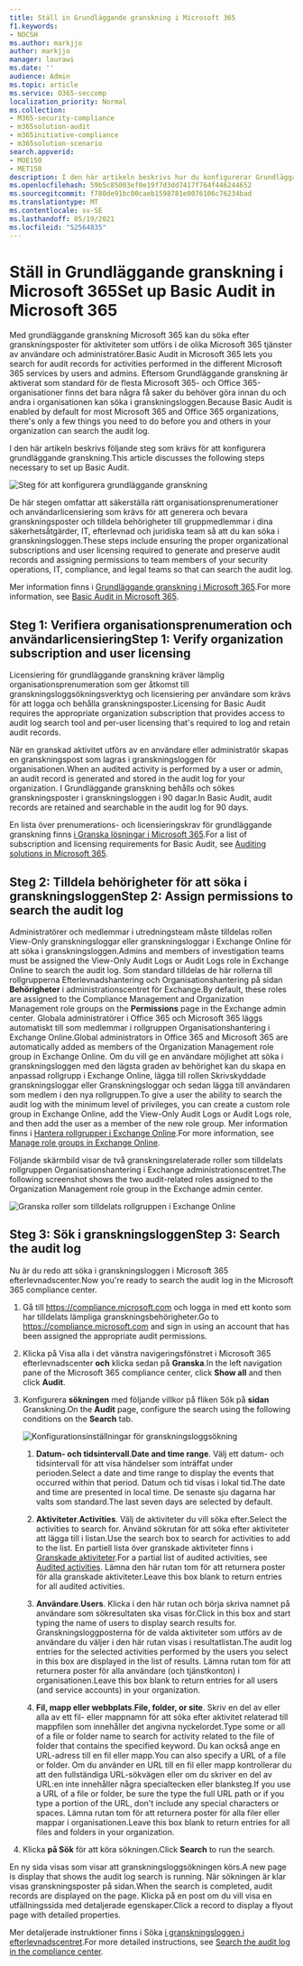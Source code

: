 ```yaml
---
title: Ställ in Grundläggande granskning i Microsoft 365
f1.keywords:
- NOCSH
ms.author: markjjo
author: markjjo
manager: laurawi
ms.date: ''
audience: Admin
ms.topic: article
ms.service: O365-seccomp
localization_priority: Normal
ms.collection:
- M365-security-compliance
- m365solution-audit
- m365initiative-compliance
- m365solution-scenario
search.appverid:
- MOE150
- MET150
description: I den här artikeln beskrivs hur du konfigurerar Grundläggande granskning så att du kan börja söka efter granskningsaktiviteter som utförs av användare och administratörer i organisationen.
ms.openlocfilehash: 59b5c85003ef0e19f7d3dd7417f764f446244652
ms.sourcegitcommit: f780de91bc00caeb1598781e0076106c76234bad
ms.translationtype: MT
ms.contentlocale: sv-SE
ms.lasthandoff: 05/19/2021
ms.locfileid: "52564835"
---
```

# <a name="set-up-basic-audit-in-microsoft-365"></a><span data-ttu-id="d76eb-103">Ställ in Grundläggande granskning i Microsoft 365</span><span class="sxs-lookup"><span data-stu-id="d76eb-103">Set up Basic Audit in Microsoft 365</span></span>

<span data-ttu-id="d76eb-104">Med grundläggande granskning Microsoft 365 kan du söka efter granskningsposter för aktiviteter som utförs i de olika Microsoft 365 tjänster av användare och administratörer.</span><span class="sxs-lookup"><span data-stu-id="d76eb-104">Basic Audit in Microsoft 365 lets you search for audit records for activities performed in the different Microsoft 365 services by users and admins.</span></span> <span data-ttu-id="d76eb-105">Eftersom Grundläggande granskning är aktiverat som standard för de flesta Microsoft 365- och Office 365-organisationer finns det bara några få saker du behöver göra innan du och andra i organisationen kan söka i granskningsloggen.</span><span class="sxs-lookup"><span data-stu-id="d76eb-105">Because Basic Audit is enabled by default for most Microsoft 365 and Office 365 organizations, there's only a few things you need to do before you and others in your organization can search the audit log.</span></span>

<span data-ttu-id="d76eb-106">I den här artikeln beskrivs följande steg som krävs för att konfigurera grundläggande granskning.</span><span class="sxs-lookup"><span data-stu-id="d76eb-106">This article discusses the following steps necessary to set up Basic Audit.</span></span>

![Steg för att konfigurera grundläggande granskning](../media/BasicAuditingWorkflow.png)

<span data-ttu-id="d76eb-108">De här stegen omfattar att säkerställa rätt organisationsprenumerationer och användarlicensiering som krävs för att generera och bevara granskningsposter och tilldela behörigheter till gruppmedlemmar i dina säkerhetsåtgärder, IT, efterlevnad och juridiska team så att du kan söka i granskningsloggen.</span><span class="sxs-lookup"><span data-stu-id="d76eb-108">These steps include ensuring the proper organizational subscriptions and user licensing required to generate and preserve audit records and assigning permissions to team members of your security operations, IT, compliance, and legal teams so that can search the audit log.</span></span>

<span data-ttu-id="d76eb-109">Mer information finns i [Grundläggande granskning i Microsoft 365](auditing-solutions-overview.md#basic-audit).</span><span class="sxs-lookup"><span data-stu-id="d76eb-109">For more information, see [Basic Audit in Microsoft 365](auditing-solutions-overview.md#basic-audit).</span></span>

## <a name="step-1-verify-organization-subscription-and-user-licensing"></a><span data-ttu-id="d76eb-110">Steg 1: Verifiera organisationsprenumeration och användarlicensiering</span><span class="sxs-lookup"><span data-stu-id="d76eb-110">Step 1: Verify organization subscription and user licensing</span></span>

<span data-ttu-id="d76eb-111">Licensiering för grundläggande granskning kräver lämplig organisationsprenumeration som ger åtkomst till granskningsloggsökningsverktyg och licensiering per användare som krävs för att logga och behålla granskningsposter.</span><span class="sxs-lookup"><span data-stu-id="d76eb-111">Licensing for Basic Audit requires the appropriate organization subscription that provides access to audit log search tool and per-user licensing that's required to log and retain audit records.</span></span>

<span data-ttu-id="d76eb-112">När en granskad aktivitet utförs av en användare eller administratör skapas en granskningspost som lagras i granskningsloggen för organisationen.</span><span class="sxs-lookup"><span data-stu-id="d76eb-112">When an audited activity is performed by a user or admin, an audit record is generated and stored in the audit log for your organization.</span></span> <span data-ttu-id="d76eb-113">I Grundläggande granskning behålls och sökes granskningsposter i granskningsloggen i 90 dagar.</span><span class="sxs-lookup"><span data-stu-id="d76eb-113">In Basic Audit, audit records are retained and searchable in the audit log for 90 days.</span></span>

<span data-ttu-id="d76eb-114">En lista över prenumerations- och licensieringskrav för grundläggande granskning finns [i Granska lösningar i Microsoft 365](auditing-solutions-overview.md#licensing-requirements).</span><span class="sxs-lookup"><span data-stu-id="d76eb-114">For a list of subscription and licensing requirements for Basic Audit, see [Auditing solutions in Microsoft 365](auditing-solutions-overview.md#licensing-requirements).</span></span>

## <a name="step-2-assign-permissions-to-search-the-audit-log"></a><span data-ttu-id="d76eb-115">Steg 2: Tilldela behörigheter för att söka i granskningsloggen</span><span class="sxs-lookup"><span data-stu-id="d76eb-115">Step 2: Assign permissions to search the audit log</span></span>

<span data-ttu-id="d76eb-116">Administratörer och medlemmar i utredningsteam måste tilldelas rollen View-Only granskningsloggar eller granskningsloggar i Exchange Online för att söka i granskningsloggen.</span><span class="sxs-lookup"><span data-stu-id="d76eb-116">Admins and members of investigation teams must be assigned the View-Only Audit Logs or Audit Logs role in Exchange Online to search the audit log.</span></span> <span data-ttu-id="d76eb-117">Som standard tilldelas de här rollerna till rollgrupperna Efterlevnadshantering och Organisationshantering på sidan **Behörigheter** i administrationscentret för Exchange.</span><span class="sxs-lookup"><span data-stu-id="d76eb-117">By default, these roles are assigned to the Compliance Management and Organization Management role groups on the **Permissions** page in the Exchange admin center.</span></span> <span data-ttu-id="d76eb-118">Globala administratörer i Office 365 och Microsoft 365 läggs automatiskt till som medlemmar i rollgruppen Organisationshantering i Exchange Online.</span><span class="sxs-lookup"><span data-stu-id="d76eb-118">Global administrators in Office 365 and Microsoft 365 are automatically added as members of the Organization Management role group in Exchange Online.</span></span> <span data-ttu-id="d76eb-119">Om du vill ge en användare möjlighet att söka i granskningsloggen med den lägsta graden av behörighet kan du skapa en anpassad rollgrupp i Exchange Online, lägga till rollen Skrivskyddade granskningsloggar eller Granskningsloggar och sedan lägga till användaren som medlem i den nya rollgruppen.</span><span class="sxs-lookup"><span data-stu-id="d76eb-119">To give a user the ability to search the audit log with the minimum level of privileges, you can create a custom role group in Exchange Online, add the View-Only Audit Logs or Audit Logs role, and then add the user as a member of the new role group.</span></span> <span data-ttu-id="d76eb-120">Mer information finns i [Hantera rollgrupper i Exchange Online](/Exchange/permissions-exo/role-groups).</span><span class="sxs-lookup"><span data-stu-id="d76eb-120">For more information, see [Manage role groups in Exchange Online](/Exchange/permissions-exo/role-groups).</span></span>

<span data-ttu-id="d76eb-121">Följande skärmbild visar de två granskningsrelaterade roller som tilldelats rollgruppen Organisationshantering i Exchange administrationscentret.</span><span class="sxs-lookup"><span data-stu-id="d76eb-121">The following screenshot shows the two audit-related roles assigned to the Organization Management role group in the Exchange admin center.</span></span>

![Granska roller som tilldelats rollgruppen i Exchange Online](../media/EACAuditRoles.png)

## <a name="step-3-search-the-audit-log"></a><span data-ttu-id="d76eb-123">Steg 3: Sök i granskningsloggen</span><span class="sxs-lookup"><span data-stu-id="d76eb-123">Step 3: Search the audit log</span></span>

<span data-ttu-id="d76eb-124">Nu är du redo att söka i granskningsloggen i Microsoft 365 efterlevnadscenter.</span><span class="sxs-lookup"><span data-stu-id="d76eb-124">Now you're ready to search the audit log in the Microsoft 365 compliance center.</span></span>

1. <span data-ttu-id="d76eb-125">Gå till <https://compliance.microsoft.com> och logga in med ett konto som har tilldelats lämpliga granskningsbehörigheter.</span><span class="sxs-lookup"><span data-stu-id="d76eb-125">Go to <https://compliance.microsoft.com> and sign in using an account that has been assigned the appropriate audit permissions.</span></span>

2. <span data-ttu-id="d76eb-126">Klicka på Visa alla i det vänstra navigeringsfönstret i Microsoft 365 efterlevnadscenter **och** klicka sedan på **Granska**.</span><span class="sxs-lookup"><span data-stu-id="d76eb-126">In the left navigation pane of the Microsoft 365 compliance center, click **Show all** and then click **Audit**.</span></span>

3. <span data-ttu-id="d76eb-127">Konfigurera **sökningen** med följande villkor på fliken Sök på **sidan** Granskning.</span><span class="sxs-lookup"><span data-stu-id="d76eb-127">On the **Audit** page, configure the search using the following conditions on the **Search** tab.</span></span> 

   ![Konfigurationsinställningar för granskningsloggsökning](../media/AuditLogSearchToolMCCCallouts.png)

   1. <span data-ttu-id="d76eb-129">**Datum- och tidsintervall**.</span><span class="sxs-lookup"><span data-stu-id="d76eb-129">**Date and time range**.</span></span> <span data-ttu-id="d76eb-130">Välj ett datum- och tidsintervall för att visa händelser som inträffat under perioden.</span><span class="sxs-lookup"><span data-stu-id="d76eb-130">Select a date and time range to display the events that occurred within that period.</span></span> <span data-ttu-id="d76eb-131">Datum och tid visas i lokal tid.</span><span class="sxs-lookup"><span data-stu-id="d76eb-131">The date and time are presented in local time.</span></span> <span data-ttu-id="d76eb-132">De senaste sju dagarna har valts som standard.</span><span class="sxs-lookup"><span data-stu-id="d76eb-132">The last seven days are selected by default.</span></span>
  
   2. <span data-ttu-id="d76eb-133">**Aktiviteter**.</span><span class="sxs-lookup"><span data-stu-id="d76eb-133">**Activities**.</span></span> <span data-ttu-id="d76eb-134">Välj de aktiviteter du vill söka efter.</span><span class="sxs-lookup"><span data-stu-id="d76eb-134">Select the activities to search for.</span></span> <span data-ttu-id="d76eb-135">Använd sökrutan för att söka efter aktiviteter att lägga till i listan.</span><span class="sxs-lookup"><span data-stu-id="d76eb-135">Use the search box to search for activities to add to the list.</span></span> <span data-ttu-id="d76eb-136">En partiell lista över granskade aktiviteter finns i [Granskade aktiviteter](search-the-audit-log-in-security-and-compliance.md#audited-activities).</span><span class="sxs-lookup"><span data-stu-id="d76eb-136">For a partial list of audited activities, see [Audited activities](search-the-audit-log-in-security-and-compliance.md#audited-activities).</span></span> <span data-ttu-id="d76eb-137">Lämna den här rutan tom för att returnera poster för alla granskade aktiviteter.</span><span class="sxs-lookup"><span data-stu-id="d76eb-137">Leave this box blank to return entries for all audited activities.</span></span>
  
   3. <span data-ttu-id="d76eb-138">**Användare**.</span><span class="sxs-lookup"><span data-stu-id="d76eb-138">**Users**.</span></span>  <span data-ttu-id="d76eb-139">Klicka i den här rutan och börja skriva namnet på användare som sökresultaten ska visas för.</span><span class="sxs-lookup"><span data-stu-id="d76eb-139">Click in this box and start typing the name of users to display search results for.</span></span> <span data-ttu-id="d76eb-140">Granskningsloggposterna för de valda aktiviteter som utförs av de användare du väljer i den här rutan visas i resultatlistan.</span><span class="sxs-lookup"><span data-stu-id="d76eb-140">The audit log entries for the selected activities performed by the users you select in this box are displayed in the list of results.</span></span> <span data-ttu-id="d76eb-141">Lämna rutan tom för att returnera poster för alla användare (och tjänstkonton) i organisationen.</span><span class="sxs-lookup"><span data-stu-id="d76eb-141">Leave this box blank to return entries for all users (and service accounts) in your organization.</span></span>
  
   4. <span data-ttu-id="d76eb-142">**Fil, mapp eller webbplats**.</span><span class="sxs-lookup"><span data-stu-id="d76eb-142">**File, folder, or site**.</span></span> <span data-ttu-id="d76eb-143">Skriv en del av eller alla av ett fil- eller mappnamn för att söka efter aktivitet relaterad till mappfilen som innehåller det angivna nyckelordet.</span><span class="sxs-lookup"><span data-stu-id="d76eb-143">Type some or all of a file or folder name to search for activity related to the file of folder that contains the specified keyword.</span></span> <span data-ttu-id="d76eb-144">Du kan också ange en URL-adress till en fil eller mapp.</span><span class="sxs-lookup"><span data-stu-id="d76eb-144">You can also specify a URL of a file or folder.</span></span> <span data-ttu-id="d76eb-145">Om du använder en URL till en fil eller mapp kontrollerar du att den fullständiga URL-sökvägen eller om du skriver en del av URL:en inte innehåller några specialtecken eller blanksteg.</span><span class="sxs-lookup"><span data-stu-id="d76eb-145">If you use a URL of a file or folder, be sure the type the full URL path or if you type a portion of the URL, don't include any special characters or spaces.</span></span> <span data-ttu-id="d76eb-146">Lämna rutan tom för att returnera poster för alla filer eller mappar i organisationen.</span><span class="sxs-lookup"><span data-stu-id="d76eb-146">Leave this box blank to return entries for all files and folders in your organization.</span></span>

4. <span data-ttu-id="d76eb-147">Klicka **på Sök** för att köra sökningen.</span><span class="sxs-lookup"><span data-stu-id="d76eb-147">Click **Search** to run the search.</span></span>

<span data-ttu-id="d76eb-148">En ny sida visas som visar att granskningsloggsökningen körs.</span><span class="sxs-lookup"><span data-stu-id="d76eb-148">A new page is display that shows the audit log search is running.</span></span> <span data-ttu-id="d76eb-149">När sökningen är klar visas granskningsposter på sidan.</span><span class="sxs-lookup"><span data-stu-id="d76eb-149">When the search is completed, audit records are displayed on the page.</span></span> <span data-ttu-id="d76eb-150">Klicka på en post om du vill visa en utfällningssida med detaljerade egenskaper.</span><span class="sxs-lookup"><span data-stu-id="d76eb-150">Click a record to display a flyout page with detailed properties.</span></span>

<span data-ttu-id="d76eb-151">Mer detaljerade instruktioner finns i Söka [i granskningsloggen i efterlevnadscentret](search-the-audit-log-in-security-and-compliance.md).</span><span class="sxs-lookup"><span data-stu-id="d76eb-151">For more detailed instructions, see [Search the audit log in the compliance center](search-the-audit-log-in-security-and-compliance.md).</span></span>
